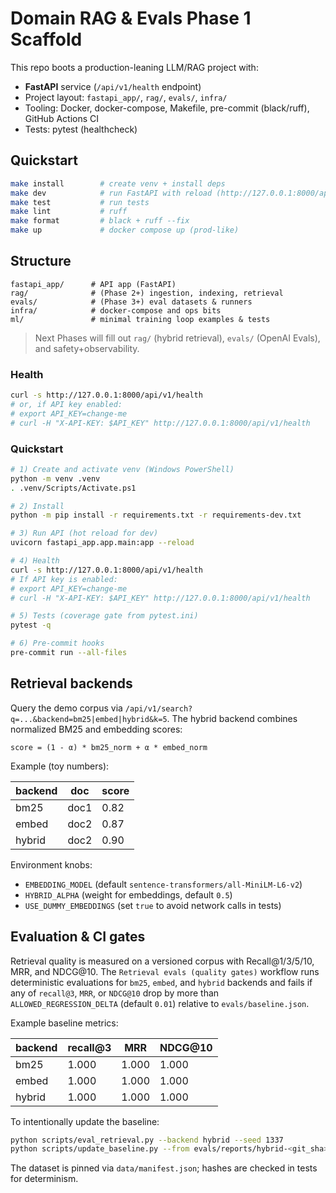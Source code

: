 # Domain RAG & Evals Phase 1 Scaffold

This repo boots a production-leaning LLM/RAG project with:
- **FastAPI** service (`/api/v1/health` endpoint)
- Project layout: `fastapi_app/`, `rag/`, `evals/`, `infra/`
- Tooling: Docker, docker-compose, Makefile, pre-commit (black/ruff), GitHub Actions CI
- Tests: pytest (healthcheck)

## Quickstart
```bash
make install        # create venv + install deps
make dev            # run FastAPI with reload (http://127.0.0.1:8000/api/v1/health)
make test           # run tests
make lint           # ruff
make format         # black + ruff --fix
make up             # docker compose up (prod-like)
```

## Structure
```
fastapi_app/      # API app (FastAPI)
rag/              # (Phase 2+) ingestion, indexing, retrieval
evals/            # (Phase 3+) eval datasets & runners
infra/            # docker-compose and ops bits
ml/               # minimal training loop examples & tests
```

> Next Phases will fill out `rag/` (hybrid retrieval), `evals/` (OpenAI Evals), and safety+observability.


### Health

```bash
curl -s http://127.0.0.1:8000/api/v1/health
# or, if API key enabled:
# export API_KEY=change-me
# curl -H "X-API-KEY: $API_KEY" http://127.0.0.1:8000/api/v1/health
```


### Quickstart

```bash
# 1) Create and activate venv (Windows PowerShell)
python -m venv .venv
. .venv/Scripts/Activate.ps1

# 2) Install
python -m pip install -r requirements.txt -r requirements-dev.txt

# 3) Run API (hot reload for dev)
uvicorn fastapi_app.app.main:app --reload

# 4) Health
curl -s http://127.0.0.1:8000/api/v1/health
# If API key is enabled:
# export API_KEY=change-me
# curl -H "X-API-KEY: $API_KEY" http://127.0.0.1:8000/api/v1/health

# 5) Tests (coverage gate from pytest.ini)
pytest -q

# 6) Pre-commit hooks
pre-commit run --all-files
```

## Retrieval backends

Query the demo corpus via `/api/v1/search?q=...&backend=bm25|embed|hybrid&k=5`.
The hybrid backend combines normalized BM25 and embedding scores:

```
score = (1 - α) * bm25_norm + α * embed_norm
```

Example (toy numbers):

| backend | doc | score |
|---------|-----|-------|
| bm25    | doc1 | 0.82 |
| embed   | doc2 | 0.87 |
| hybrid  | doc2 | 0.90 |

Environment knobs:

- `EMBEDDING_MODEL` (default `sentence-transformers/all-MiniLM-L6-v2`)
- `HYBRID_ALPHA` (weight for embeddings, default `0.5`)
- `USE_DUMMY_EMBEDDINGS` (set `true` to avoid network calls in tests)

## Evaluation & CI gates

Retrieval quality is measured on a versioned corpus with Recall@1/3/5/10, MRR, and NDCG@10.
The `Retrieval evals (quality gates)` workflow runs deterministic evaluations for
`bm25`, `embed`, and `hybrid` backends and fails if any of `recall@3`, `MRR`, or
`NDCG@10` drop by more than `ALLOWED_REGRESSION_DELTA` (default `0.01`) relative to
`evals/baseline.json`.

Example baseline metrics:

| backend | recall@3 | MRR | NDCG@10 |
|---------|----------|-----|---------|
| bm25    | 1.000    | 1.000 | 1.000 |
| embed   | 1.000    | 1.000 | 1.000 |
| hybrid  | 1.000    | 1.000 | 1.000 |

To intentionally update the baseline:

```bash
python scripts/eval_retrieval.py --backend hybrid --seed 1337
python scripts/update_baseline.py --from evals/reports/hybrid-<git_sha>.json
```

The dataset is pinned via `data/manifest.json`; hashes are checked in tests for determinism.
